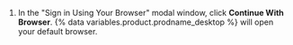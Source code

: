 1. In the "Sign in Using Your Browser" modal window, click **Continue With Browser**. {% data variables.product.prodname_desktop %} will open your default browser.